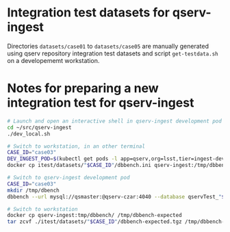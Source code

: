 # Integration test datasets for qserv-ingest

Directories `datasets/case01` to `datasets/case05` are manually generated using qserv repository integration test datasets and script `get-testdata.sh` on a developememt workstation.

# Notes for preparing a new integration test for qserv-ingest

```bash
# Launch and open an interactive shell in qserv-ingest development pod
cd ~/src/qserv-ingest
./dev_local.sh

# Switch to workstation, in an other terminal
CASE_ID="case03"
DEV_INGEST_POD=$(kubectl get pods -l app=qserv,org=lsst,tier=ingest-dev -o jsonpath='{.items[0].metadata.name}')
docker cp itest/datasets/"$CASE_ID"/dbbench.ini qserv-ingest:/tmp/dbbench.ini

# Switch to qserv-ingest development pod
CASE_ID="case03"
mkdir /tmp/dbench
dbbench --url mysql://qsmaster:@qserv-czar:4040 --database qservTest_"$CASE_ID"_qserv /tmp/dbbench.ini

# Switch to workstation
docker cp qserv-ingest:tmp/dbbench/ /tmp/dbbench-expected
tar zcvf ./itest/datasets/"$CASE_ID"/dbbench-expected.tgz /tmp/dbbench-expected/
```
